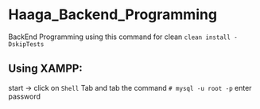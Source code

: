 # Haaga_Backend_Programming

BackEnd Programming
using this command for clean `clean install -DskipTests`

## Using XAMPP:
start -> click on `Shell` Tab and tab the command `# mysql -u root -p`
enter password
